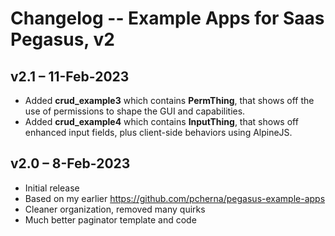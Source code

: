 # Changelog -- Example Apps for Saas Pegasus, v2

## v2.1 – 11-Feb-2023

* Added **crud_example3** which contains **PermThing**, that shows off the use of permissions to shape the GUI and capabilities.
* Added **crud_example4** which contains **InputThing**, that shows off enhanced input fields, plus client-side behaviors using AlpineJS.

## v2.0 – 8-Feb-2023

* Initial release
* Based on my earlier <https://github.com/pcherna/pegasus-example-apps>
* Cleaner organization, removed many quirks
* Much better paginator template and code
